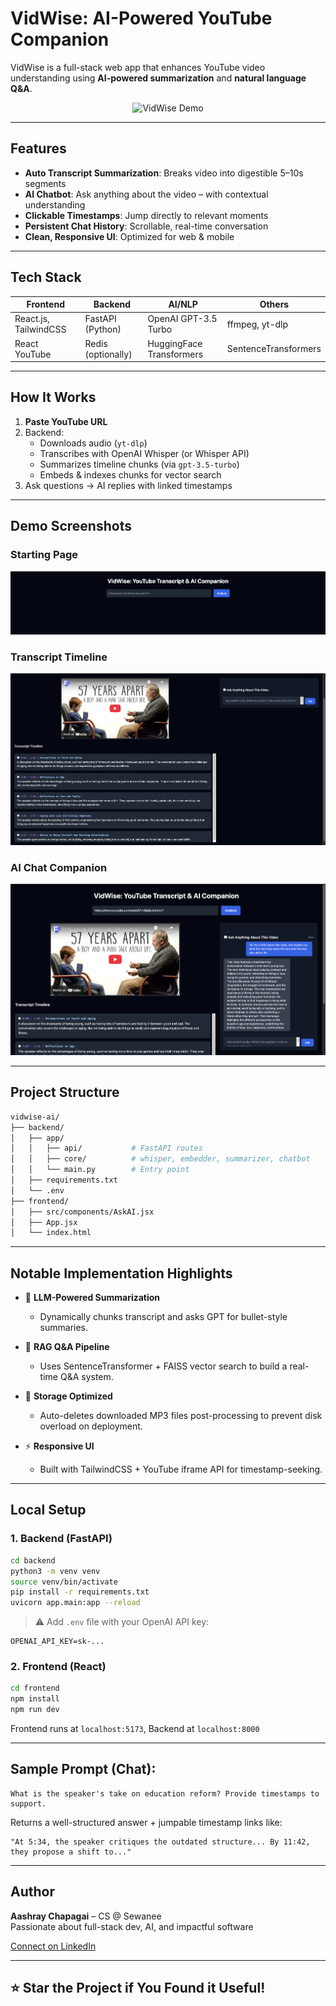
# VidWise: AI-Powered YouTube Companion

VidWise is a full-stack web app that enhances YouTube video understanding using **AI-powered summarization** and **natural language Q&A**.

<p align="center">
  <img src="https://github.com/chapagaiaashray/vidwise-demo/assets/banner.gif" alt="VidWise Demo" width="800"/>
</p>

---

## Features

- **Auto Transcript Summarization**: Breaks video into digestible 5–10s segments
- **AI Chatbot**: Ask anything about the video – with contextual understanding
- **Clickable Timestamps**: Jump directly to relevant moments
- **Persistent Chat History**: Scrollable, real-time conversation
- **Clean, Responsive UI**: Optimized for web & mobile

---

## Tech Stack

| Frontend         | Backend              | AI/NLP          | Others                  |
|------------------|----------------------|------------------|--------------------------|
| React.js, TailwindCSS | FastAPI (Python) | OpenAI GPT-3.5 Turbo | ffmpeg, yt-dlp          |
| React YouTube     | Redis (optionally)  | HuggingFace Transformers | SentenceTransformers   |

---

## How It Works

1. **Paste YouTube URL**  
2. Backend:
   - Downloads audio (`yt-dlp`)
   - Transcribes with OpenAI Whisper (or Whisper API)
   - Summarizes timeline chunks (via `gpt-3.5-turbo`)
   - Embeds & indexes chunks for vector search
3. Ask questions → AI replies with linked timestamps

---

## Demo Screenshots

### Starting Page
![Starting UI](assets/Starting_Page.png)

### Transcript Timeline
![Timeline Screenshot](assets/timeline.png)

### AI Chat Companion
![Chat Screenshot](assets/chat.png)




---

## Project Structure

```bash
vidwise-ai/
├── backend/
│   ├── app/
│   │   ├── api/           # FastAPI routes
│   │   ├── core/          # whisper, embedder, summarizer, chatbot
│   │   └── main.py        # Entry point
│   ├── requirements.txt
│   └── .env
├── frontend/
│   ├── src/components/AskAI.jsx
│   ├── App.jsx
│   └── index.html
```

---

## Notable Implementation Highlights

- 🧠 **LLM-Powered Summarization**  
  - Dynamically chunks transcript and asks GPT for bullet-style summaries.

- 🔎 **RAG Q&A Pipeline**  
  - Uses SentenceTransformer + FAISS vector search to build a real-time Q&A system.

- 🧼 **Storage Optimized**  
  - Auto-deletes downloaded MP3 files post-processing to prevent disk overload on deployment.

- ⚡ **Responsive UI**  
  - Built with TailwindCSS + YouTube iframe API for timestamp-seeking.

---

## Local Setup

### 1. Backend (FastAPI)

```bash
cd backend
python3 -m venv venv
source venv/bin/activate
pip install -r requirements.txt
uvicorn app.main:app --reload
```

> ⚠️ Add `.env` file with your OpenAI API key:
```
OPENAI_API_KEY=sk-...
```

### 2. Frontend (React)

```bash
cd frontend
npm install
npm run dev
```

Frontend runs at `localhost:5173`, Backend at `localhost:8000`

---

## Sample Prompt (Chat):

```
What is the speaker's take on education reform? Provide timestamps to support.
```

Returns a well-structured answer + jumpable timestamp links like:
```
"At 5:34, the speaker critiques the outdated structure... By 11:42, they propose a shift to..."
```

---

## Author

**Aashray Chapagai** – CS @ Sewanee  
Passionate about full-stack dev, AI, and impactful software

[Connect on LinkedIn](www.linkedin.com/in/aashray-chapagai-0741a4232)  


---

## ⭐️ Star the Project if You Found it Useful!
